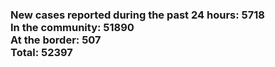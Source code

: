 ### New cases reported during the past 24 hours: 5718<br/>In the community: 51890<br/>At the border: 507<br/>Total: 52397